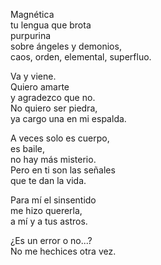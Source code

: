 Magnética  
tu lengua que brota  
purpurina  
sobre ángeles y demonios,  
caos, orden, elemental, superfluo.  

Va y viene.  
Quiero amarte  
y agradezco que no.  
No quiero ser piedra,  
ya cargo una en mi espalda.  

A veces solo es cuerpo,  
es baile,  
no hay más misterio.  
Pero en ti son las señales  
que te dan la vida.  

Para mí el sinsentido  
me hizo quererla,  
a mí y a tus astros.  

¿Es un error o no...?  
No me hechices otra vez.  
